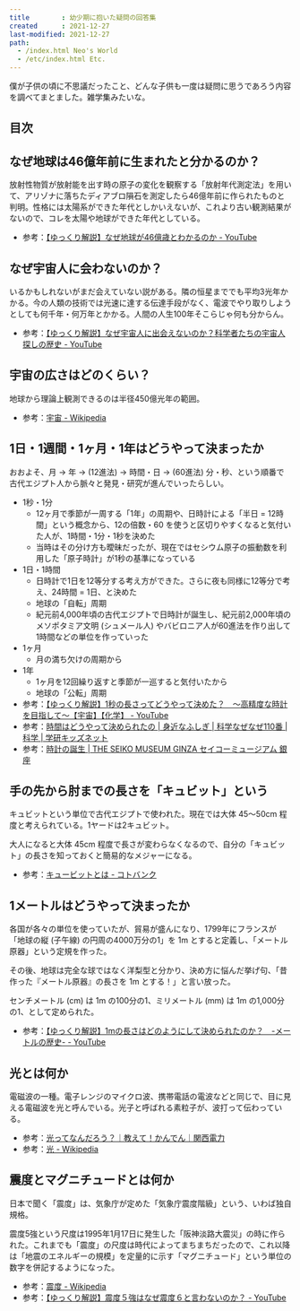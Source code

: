 ```yaml
---
title        : 幼少期に抱いた疑問の回答集
created      : 2021-12-27
last-modified: 2021-12-27
path:
  - /index.html Neo's World
  - /etc/index.html Etc.
---
```


僕が子供の頃に不思議だったこと、どんな子供も一度は疑問に思うであろう内容を調べてまとました。雑学集みたいな。

## 目次


## なぜ地球は46億年前に生まれたと分かるのか？

放射性物質が放射能を出す時の原子の変化を観察する「放射年代測定法」を用いて、アリゾナに落ちたディアブロ隕石を測定したら46億年前に作られたものと判明。性格には太陽系ができた年代としかいえないが、これより古い観測結果がないので、コレを太陽や地球ができた年代としている。

- 参考：[【ゆっくり解説】なぜ地球が46億歳とわかるのか - YouTube](https://www.youtube.com/watch?v=HZfz6oIqxdQ)


## なぜ宇宙人に会わないのか？

いるかもしれないがまだ会えていない説がある。隣の恒星まででも平均3光年かかる。今の人類の技術では光速に達する伝達手段がなく、電波でやり取りしようとしても何千年・何万年とかかる。人間の人生100年そこらじゃ何も分からん。

- 参考：[【ゆっくり解説】なぜ宇宙人に出会えないのか？科学者たちの宇宙人探しの歴史 - YouTube](https://www.youtube.com/watch?v=OgJSj7yQ0rA)


## 宇宙の広さはどのくらい？

地球から理論上観測できるのは半径450億光年の範囲。

- 参考：[宇宙 - Wikipedia](https://ja.wikipedia.org/wiki/%E5%AE%87%E5%AE%99)


## 1日・1週間・1ヶ月・1年はどうやって決まったか

おおよそ、月 → 年 → (12進法) → 時間・日 → (60進法) 分・秒、という順番で古代エジプト人から脈々と発見・研究が進んでいったらしい。

- 1秒・1分
  - 12ヶ月で季節が一周する「1年」の周期や、日時計による「半日 = 12時間」という概念から、12の倍数・60 を使うと区切りやすくなると気付いた人が、1時間・1分・1秒を決めた
  - 当時はその分け方も曖昧だったが、現在ではセシウム原子の振動数を利用した「原子時計」が1秒の基準になっている
- 1日・1時間
  - 日時計で1日を12等分する考え方ができた。さらに夜も同様に12等分で考え、24時間 = 1日、と決めた
  - 地球の「自転」周期
  - 紀元前4,000年頃の古代エジプトで日時計が誕生し、紀元前2,000年頃のメソポタミア文明 (シュメール人) やバビロニア人が60進法を作り出して1時間などの単位を作っていった
- 1ヶ月
  - 月の満ち欠けの周期から
- 1年
  - 1ヶ月を12回繰り返すと季節が一巡すると気付いたから
  - 地球の「公転」周期
- 参考：[【ゆっくり解説】1秒の長さってどうやって決めた？　～高精度な時計を目指して～【宇宙】【化学】 - YouTube](https://www.youtube.com/watch?v=rmwrulYhMDI)
- 参考：[時間はどうやって決められたの | 身近なふしぎ | 科学なぜなぜ110番 | 科学 | 学研キッズネット](https://kids.gakken.co.jp/kagaku/kagaku110/science0528/)
- 参考：[時計の誕生 | THE SEIKO MUSEUM GINZA セイコーミュージアム 銀座](https://museum.seiko.co.jp/knowledge/relation_01/)


## 手の先から肘までの長さを「キュビット」という

キュビットという単位で古代エジプトで使われた。現在では大体 45～50cm 程度と考えられている。1ヤードは2キュビット。

大人になると大体 45cm 程度で長さが変わらなくなるので、自分の「キュビット」の長さを知っておくと簡易的なメジャーになる。

- 参考：[キュービットとは - コトバンク](https://kotobank.jp/word/%E3%82%AD%E3%83%A5%E3%83%BC%E3%83%93%E3%83%83%E3%83%88-477320)


## 1メートルはどうやって決まったか

各国が各々の単位を使っていたが、貿易が盛んになり、1799年にフランスが「地球の縦 (子午線) の円周の4000万分の1」を 1m とすると定義し、「メートル原器」という定規を作った。

その後、地球は完全な球ではなく洋梨型と分かり、決め方に悩んだ挙げ句、「昔作った『メートル原器』の長さを 1m とする！」と言い放った。

センチメートル (cm) は 1m の100分の1、ミリメートル (mm) は 1m の1,000分の1、として定められた。

- 参考：[【ゆっくり解説】1mの長さはどのようにして決められたのか？　-メートルの歴史- - YouTube](https://www.youtube.com/watch?v=lr0v0xEyvk8)


## 光とは何か

電磁波の一種。電子レンジのマイクロ波、携帯電話の電波などと同じで、目に見える電磁波を光と呼んでいる。光子と呼ばれる素粒子が、波打って伝わっている。

- 参考：[光ってなんだろう？｜教えて！かんでん｜関西電力](https://www.kepco.co.jp/brand/for_kids/teach/2017_08/detail1.html)
- 参考：[光 - Wikipedia](https://ja.wikipedia.org/wiki/%E5%85%89)


## 震度とマグニチュードとは何か

日本で聞く「震度」は、気象庁が定めた「気象庁震度階級」という、いわば独自規格。

震度5強という尺度は1995年1月17日に発生した「阪神淡路大震災」の時に作られた。これまでも「震度」の尺度は時代によってまちまちだったので、これ以降は「地震のエネルギーの規模」を定量的に示す「マグニチュード」という単位の数字を併記するようになった。

- 参考：[震度 - Wikipedia](https://ja.wikipedia.org/wiki/%E9%9C%87%E5%BA%A6#%E9%9C%87%E5%BA%A6%E9%9A%8E%E7%B4%9A)
- 参考：[【ゆっくり解説】震度５強はなぜ震度６と言わないのか？ - YouTube](https://www.youtube.com/watch?v=X1WvAgUdf40)
